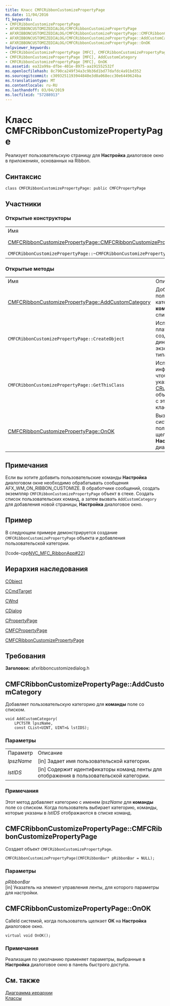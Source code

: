 ```yaml
---
title: Класс CMFCRibbonCustomizePropertyPage
ms.date: 11/04/2016
f1_keywords:
- CMFCRibbonCustomizePropertyPage
- AFXRIBBONCUSTOMIZEDIALOG/CMFCRibbonCustomizePropertyPage
- AFXRIBBONCUSTOMIZEDIALOG/CMFCRibbonCustomizePropertyPage::CMFCRibbonCustomizePropertyPage
- AFXRIBBONCUSTOMIZEDIALOG/CMFCRibbonCustomizePropertyPage::AddCustomCategory
- AFXRIBBONCUSTOMIZEDIALOG/CMFCRibbonCustomizePropertyPage::OnOK
helpviewer_keywords:
- CMFCRibbonCustomizePropertyPage [MFC], CMFCRibbonCustomizePropertyPage
- CMFCRibbonCustomizePropertyPage [MFC], AddCustomCategory
- CMFCRibbonCustomizePropertyPage [MFC], OnOK
ms.assetid: ea32a99a-dfbe-401e-8975-aa191552532f
ms.openlocfilehash: 8c790ca249f34a3c9b36d1bd77dafdc4a91bd352
ms.sourcegitcommit: c3093251193944840e3d0a068ecc30e6449624ba
ms.translationtype: MT
ms.contentlocale: ru-RU
ms.lasthandoff: 03/04/2019
ms.locfileid: "57288913"
---
```

# <a name="cmfcribboncustomizepropertypage-class"></a>Класс CMFCRibbonCustomizePropertyPage

Реализует пользовательскую страницу для **Настройка** диалоговое окно в приложениях, основанных на Ribbon.

## <a name="syntax"></a>Синтаксис

```
class CMFCRibbonCustomizePropertyPage: public CMFCPropertyPage
```

## <a name="members"></a>Участники

### <a name="public-constructors"></a>Открытые конструкторы

|||
|-|-|
|Имя|Описание|
|[CMFCRibbonCustomizePropertyPage::CMFCRibbonCustomizePropertyPage](#cmfcribboncustomizepropertypage)|Создает объект `CMFCRibbonCustomizePropertyPage`.|
|`CMFCRibbonCustomizePropertyPage::~CMFCRibbonCustomizePropertyPage`|Деструктор.|

### <a name="public-methods"></a>Открытые методы

|||
|-|-|
|Имя|Описание:|
|[CMFCRibbonCustomizePropertyPage::AddCustomCategory](#addcustomcategory)|Добавляет пользовательскую категорию для **команды** поле со списком.|
|`CMFCRibbonCustomizePropertyPage::CreateObject`|Используется платформой для создания динамического экземпляра этого типа класса.|
|`CMFCRibbonCustomizePropertyPage::GetThisClass`|Используется инфраструктурой, чтобы получить указатель на [CRuntimeClass](../../mfc/reference/cruntimeclass-structure.md) объект, связанный с этим типом класса.|
|[CMFCRibbonCustomizePropertyPage::OnOK](#onok)|Вызывается системой, когда пользователь щелкает **ОК** на **Настройка** диалоговое окно.|

## <a name="remarks"></a>Примечания

Если вы хотите добавить пользовательские команды **Настройка** диалоговом окне необходимо обрабатывать сообщения AFX_WM_ON_RIBBON_CUSTOMIZE. В обработчике сообщений, создать экземпляр `CMFCRibbonCustomizePropertyPage` объект в стеке. Создать список пользовательских команд, а затем вызвать `AddCustomCategory` для добавления новой страницы, **Настройка** диалоговое окно.

## <a name="example"></a>Пример

В следующем примере демонстрируется создание `CMFCRibbonCustomizePropertyPage` объекта и добавления пользовательской категории.

[!code-cpp[NVC_MFC_RibbonApp#22](../../mfc/reference/codesnippet/cpp/cmfcribboncustomizepropertypage-class_1.cpp)]

## <a name="inheritance-hierarchy"></a>Иерархия наследования

[CObject](../../mfc/reference/cobject-class.md)

[CCmdTarget](../../mfc/reference/ccmdtarget-class.md)

[CWnd](../../mfc/reference/cwnd-class.md)

[CDialog](../../mfc/reference/cdialog-class.md)

[CPropertyPage](../../mfc/reference/cpropertypage-class.md)

[CMFCPropertyPage](../../mfc/reference/cmfcpropertypage-class.md)

[CMFCRibbonCustomizePropertyPage](../../mfc/reference/cmfcribboncustomizepropertypage-class.md)

## <a name="requirements"></a>Требования

**Заголовок:** afxribboncustomizedialog.h

##  <a name="addcustomcategory"></a>  CMFCRibbonCustomizePropertyPage::AddCustomCategory

Добавляет пользовательскую категорию для **команды** поле со списком.

```
void AddCustomCategory(
    LPCTSTR lpszName,
    const CList<UINT, UINT>& lstIDS);
```

### <a name="parameters"></a>Параметры

|||
|-|-|
|Параметр|Описание|
|*lpszName*|[in] Задает имя пользовательской категории.|
|*lstIDS*|[in] Содержит идентификаторы команд ленты для отображения в пользовательской категории.|

### <a name="remarks"></a>Примечания

Этот метод добавляет категорию с именем *lpszName* для **команды** поле со списком. Когда пользователь выбирает категорию, команды, которые указаны в *lstIDS* отображаются в списке команд.

##  <a name="cmfcribboncustomizepropertypage"></a>  CMFCRibbonCustomizePropertyPage::CMFCRibbonCustomizePropertyPage

Создает объект `CMFCRibbonCustomizePropertyPage`.

```
CMFCRibbonCustomizePropertyPage(CMFCRibbonBar* pRibbonBar = NULL);
```

### <a name="parameters"></a>Параметры

*pRibbonBar*<br/>
[in] Указатель на элемент управления ленты, для которого параметры для настройки.

##  <a name="onok"></a>  CMFCRibbonCustomizePropertyPage::OnOK

Calleld системой, когда пользователь щелкает **ОК** на **Настройка** диалоговое окно.

```
virtual void OnOK();
```

### <a name="remarks"></a>Примечания

Реализация по умолчанию применяет параметры, выбранные в **Настройка** диалоговое окно в панель быстрого доступа.

## <a name="see-also"></a>См. также

[Диаграмма иерархии](../../mfc/hierarchy-chart.md)<br/>
[Классы](../../mfc/reference/mfc-classes.md)
